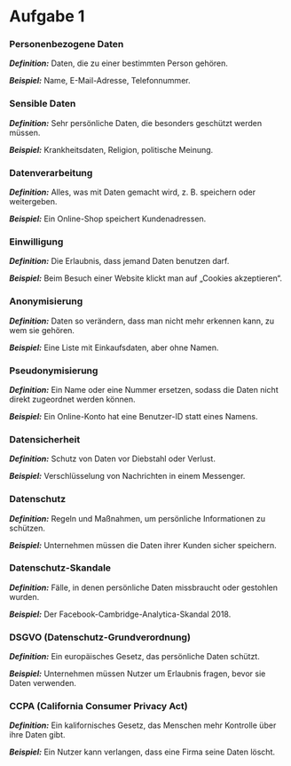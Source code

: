 # Aufgabe 1




### Personenbezogene Daten 

***Definition:*** Daten, die zu einer bestimmten Person gehören.

***Beispiel:*** Name, E-Mail-Adresse, Telefonnummer.

### Sensible Daten

***Definition:***  Sehr persönliche Daten, die besonders geschützt werden müssen.

***Beispiel:*** Krankheitsdaten, Religion, politische Meinung.


### Datenverarbeitung

***Definition:***  Alles, was mit Daten gemacht wird, z. B. speichern oder weitergeben.

***Beispiel:*** Ein Online-Shop speichert Kundenadressen.

### Einwilligung

***Definition:*** Die Erlaubnis, dass jemand Daten benutzen darf.

***Beispiel:*** Beim Besuch einer Website klickt man auf „Cookies akzeptieren“.

### Anonymisierung

***Definition:*** Daten so verändern, dass man nicht mehr erkennen kann, zu wem sie gehören.

***Beispiel:*** Eine Liste mit Einkaufsdaten, aber ohne Namen.

### Pseudonymisierung

***Definition:*** Ein Name oder eine Nummer ersetzen, sodass die Daten nicht direkt zugeordnet werden können.

***Beispiel:***  Ein Online-Konto hat eine Benutzer-ID statt eines Namens.


### Datensicherheit

***Definition:***   Schutz von Daten vor Diebstahl oder Verlust.

***Beispiel:*** Verschlüsselung von Nachrichten in einem Messenger.

### Datenschutz

***Definition:***  Regeln und Maßnahmen, um persönliche Informationen zu schützen.

***Beispiel:*** Unternehmen müssen die Daten ihrer Kunden sicher speichern.

### Datenschutz-Skandale

***Definition:***  Fälle, in denen persönliche Daten missbraucht oder gestohlen wurden.

***Beispiel:***  Der Facebook-Cambridge-Analytica-Skandal 2018.

### DSGVO (Datenschutz-Grundverordnung)

***Definition:*** Ein europäisches Gesetz, das persönliche Daten schützt.

***Beispiel:***  Unternehmen müssen Nutzer um Erlaubnis fragen, bevor sie Daten verwenden.

### CCPA (California Consumer Privacy Act)

***Definition:*** Ein kalifornisches Gesetz, das Menschen mehr Kontrolle über ihre Daten gibt.

***Beispiel:***  Ein Nutzer kann verlangen, dass eine Firma seine Daten löscht.
